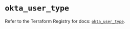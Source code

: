 # `okta_user_type`

Refer to the Terraform Registry for docs: [`okta_user_type`](https://registry.terraform.io/providers/okta/okta/4.19.0/docs/resources/user_type).
